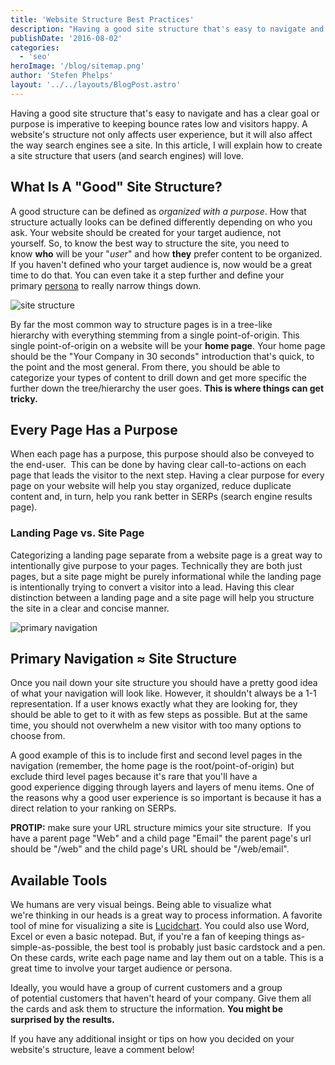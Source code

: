 ```yaml
---
title: 'Website Structure Best Practices'
description: "Having a good site structure that's easy to navigate and has a clear goal or purpose is imperative to keeping bounce rates low and visitors happy. A website's structure not only affects user experience"
publishDate: '2016-08-02'
categories:
  - 'seo'
heroImage: '/blog/sitemap.png'
author: 'Stefen Phelps'
layout: '../../layouts/BlogPost.astro'
---
```


Having a good site structure that's easy to navigate and has a clear goal or purpose is imperative to keeping bounce rates low and visitors happy. A website's structure not only affects user experience, but it will also affect the way search engines see a site. In this article, I will explain how to create a site structure that users (and search engines) will love.

## What Is A "Good" Site Structure?

A good structure can be defined as *organized with a purpose*. How that structure actually looks can be defined differently depending on who you ask. Your website should be created for your target audience, not yourself. So, to know the best way to structure the site, you need to know **who** will be your "_user_" and how **they** prefer content to be organized. If you haven't defined who your target audience is, now would be a great time to do that. You can even take it a step further and define your primary [persona](<https://en.wikipedia.org/wiki/Persona_(user_experience)>) to really narrow things down.

![site structure](/blog/sms-site-structure.png)

By far the most common way to structure pages is in a tree-like hierarchy with everything stemming from a single point-of-origin. This single point-of-origin on a website will be your **home page**. Your home page should be the "Your Company in 30 seconds" introduction that's quick, to the point and the most general. From there, you should be able to categorize your types of content to drill down and get more specific the further down the tree/hierarchy the user goes. **This is where things can get tricky.**

## Every Page Has a Purpose

When each page has a purpose, this purpose should also be conveyed to the end-user.  This can be done by having clear call-to-actions on each page that leads the visitor to the next step. Having a clear purpose for every page on your website will help you stay organized, reduce duplicate content and, in turn, help you rank better in SERPs (search engine results page).

### Landing Page vs. Site Page

Categorizing a landing page separate from a website page is a great way to intentionally give purpose to your pages. Technically they are both just pages, but a site page might be purely informational while the landing page is intentionally trying to convert a visitor into a lead. Having this clear distinction between a landing page and a site page will help you structure the site in a clear and concise manner.

![primary navigation](/blog/sms-primary-navigation.webp)

## Primary Navigation ≈ Site Structure

Once you nail down your site structure you should have a pretty good idea of what your navigation will look like. However, it shouldn't always be a 1-1 representation. If a user knows exactly what they are looking for, they should be able to get to it with as few steps as possible. But at the same time, you should not overwhelm a new visitor with too many options to choose from.

A good example of this is to include first and second level pages in the navigation (remember, the home page is the root/point-of-origin) but exclude third level pages because it's rare that you'll have a good experience digging through layers and layers of menu items. One of the reasons why a good user experience is so important is because it has a direct relation to your ranking on SERPs.

**PROTIP:** make sure your URL structure mimics your site structure.  If you have a parent page "Web" and a child page "Email" the parent page's url should be "/web" and the child page's URL should be "/web/email".

## Available Tools

We humans are very visual beings. Being able to visualize what we're thinking in our heads is a great way to process information. A favorite tool of mine for visualizing a site is [Lucidchart](https://www.lucidchart.com/). You could also use Word, Excel or even a basic notepad. But, if you're a fan of keeping things as-simple-as-possible, the best tool is probably just basic cardstock and a pen. On these cards, write each page name and lay them out on a table. This is a great time to involve your target audience or persona.

Ideally, you would have a group of current customers and a group of potential customers that haven't heard of your company. Give them all the cards and ask them to structure the information. **You might be surprised by the results.**

If you have any additional insight or tips on how you decided on your website's structure, leave a comment below!
